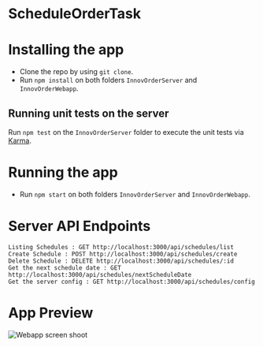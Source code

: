 # ScheduleOrderTask

# Installing the app

* Clone the repo by using ```git clone```.
* Run ```npm install``` on both folders `InnovOrderServer` and `InnovOrderWebapp`.

## Running unit tests on the server

Run `npm test` on the `InnovOrderServer` folder to execute the unit tests via [Karma](https://karma-runner.github.io).

# Running the app

* Run ```npm start``` on both folders `InnovOrderServer` and `InnovOrderWebapp`.

# Server API Endpoints

```
Listing Schedules : GET http://localhost:3000/api/schedules/list
Create Schedule : POST http://localhost:3000/api/schedules/create
Delete Schedule : DELETE http://localhost:3000/api/schedules/:id
Get the next schedule date : GET http://localhost:3000/api/schedules/nextScheduleDate
Get the server config : GET http://localhost:3000/api/schedules/config
```
# App Preview
![Webapp screen shoot](http://oi64.tinypic.com/2ibhhdf.jpg)
